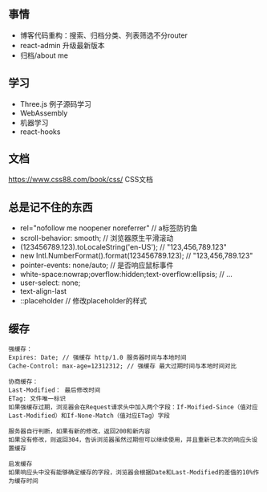 ## 事情

* 博客代码重构：搜索、归档分类、列表筛选不分router
* react-admin 升级最新版本
* 归档/about me


## 学习

* Three.js 例子源码学习
* WebAssembly
* 机器学习
* react-hooks

## 文档
https://www.css88.com/book/css/ CSS文档

## 总是记不住的东西

* rel="nofollow me noopener noreferrer" // a标签防钓鱼
* scroll-behavior: smooth; // 浏览器原生平滑滚动
* (123456789.123).toLocaleString('en-US'); // "123,456,789.123"
* new Intl.NumberFormat().format(123456789.123); // "123,456,789.123"
* pointer-events: none/auto; // 是否响应鼠标事件
* white-space:nowrap;overflow:hidden;text-overflow:ellipsis; // ...
* user-select: none;
* text-align-last
* ::placeholder // 修改placeholder的样式

## 缓存
```
强缓存：
Expires: Date; // 强缓存 http/1.0 服务器时间与本地时间
Cache-Control: max-age=12312312; // 强缓存 最大过期时间与本地时间对比

协商缓存：
Last-Modified： 最后修改时间
ETag: 文件唯一标识
如果强缓存过期，浏览器会在Request请求头中加入两个字段：If-Moified-Since（值对应Last-Modified）和If-None-Match（值对应ETag）字段

服务器自行判断，如果有新的修改，返回200和新内容
如果没有修改，则返回304，告诉浏览器虽然过期但可以继续使用，并且重新已本次的响应头设置缓存

启发缓存
如果响应头中没有能够确定缓存的字段，浏览器会根据Date和Last-Modified的差值的10%作为缓存时间
```

